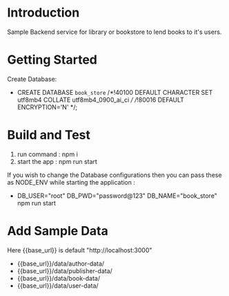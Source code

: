 # Introduction 
Sample Backend service for library or bookstore to lend books to it's users. 

# Getting Started
Create Database: 
- CREATE DATABASE `book_store` /*!40100 DEFAULT CHARACTER SET utf8mb4 COLLATE utf8mb4_0900_ai_ci */ /*!80016 DEFAULT ENCRYPTION='N' */;

# Build and Test
1. run command : npm i
2. start the app : npm run start 

If you wish to change the Database configurations then you can pass these as NODE_ENV while starting the application : 
- DB_USER="root" DB_PWD="password@123" DB_NAME="book_store" npm run start
				

# Add Sample Data
 Here {{base_url}} is default "http://localhost:3000" 

- {{base_url}}/data/author-data/
- {{base_url}}/data/publisher-data/
- {{base_url}}/data/book-data/
- {{base_url}}/data/user-data/